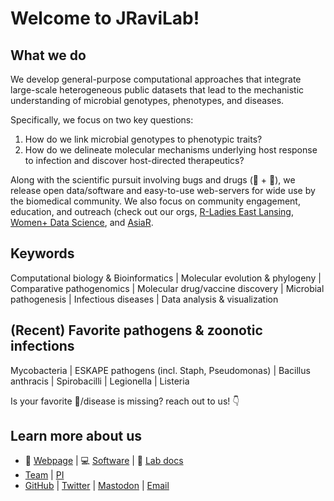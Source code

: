 # Welcome to JRaviLab!
 
## What we do 
We develop general-purpose computational approaches that integrate large-scale heterogeneous public datasets that lead to the mechanistic understanding of microbial genotypes, phenotypes, and diseases.

Specifically, we focus on two key questions:

1. How do we link microbial genotypes to phenotypic traits?
2. How do we delineate molecular mechanisms underlying host response to infection and discover host-directed therapeutics?

Along with the scientific pursuit involving bugs and drugs (:microbe: + :pill:), we release open data/software and easy-to-use web-servers for wide use by the biomedical community. We also focus on community engagement, education, and outreach (check out our orgs, [R-Ladies East Lansing](//github.com/rladies-eastlansing), [Women+ Data Science](//github.com/women-plus-datascience), and [AsiaR](//github.com/asiar-community).

## Keywords
Computational biology & Bioinformatics | Molecular evolution & phylogeny | Comparative pathogenomics | Molecular drug/vaccine discovery | Microbial pathogenesis | Infectious diseases | Data analysis & visualization

## (Recent) Favorite pathogens & zoonotic infections
Mycobacteria | ESKAPE pathogens (incl. Staph, Pseudomonas) | Bacillus anthracis | Spirobacilli | Legionella | Listeria

Is your favorite :microbe:/disease is missing? reach out to us! :point_down:

## Learn more about us
- :link: [Webpage](//jravilab.github.io) | :computer: [Software](//jravilab.org) | :memo: [Lab docs](//jravilab.github.io/lab_docs)
- [Team](//jravilab.github.io/#people) | [PI](//jravilab.github.io/#about)
- [GitHub](//github.com/jravilab) | [Twitter](https://twitter.com/jravilab) | [Mastodon](//genomic.social/@jravilab) | [Email](mailto:janani.ravi@cuanschutz.edu)
